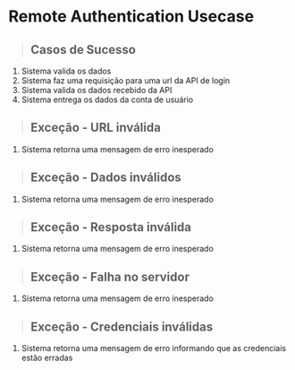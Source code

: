 # Remote Authentication Usecase 

> ## Casos de Sucesso
1. Sistema valida os dados
2. Sistema faz uma requisição para uma url da API de login
3. Sistema valida os dados recebido da API
4. Sistema entrega os dados da conta de usuário

> ## Exceção - URL inválida
1.  Sistema retorna uma mensagem de erro inesperado

> ## Exceção - Dados inválidos
1. Sistema retorna uma mensagem de erro inesperado

> ## Exceção - Resposta inválida
1. Sistema retorna uma mensagem de erro inesperado

> ## Exceção - Falha no servidor
1. Sistema retorna uma mensagem de erro inesperado

> ## Exceção - Credenciais inválidas
1. Sistema retorna uma mensagem de erro informando que as credenciais estão erradas

